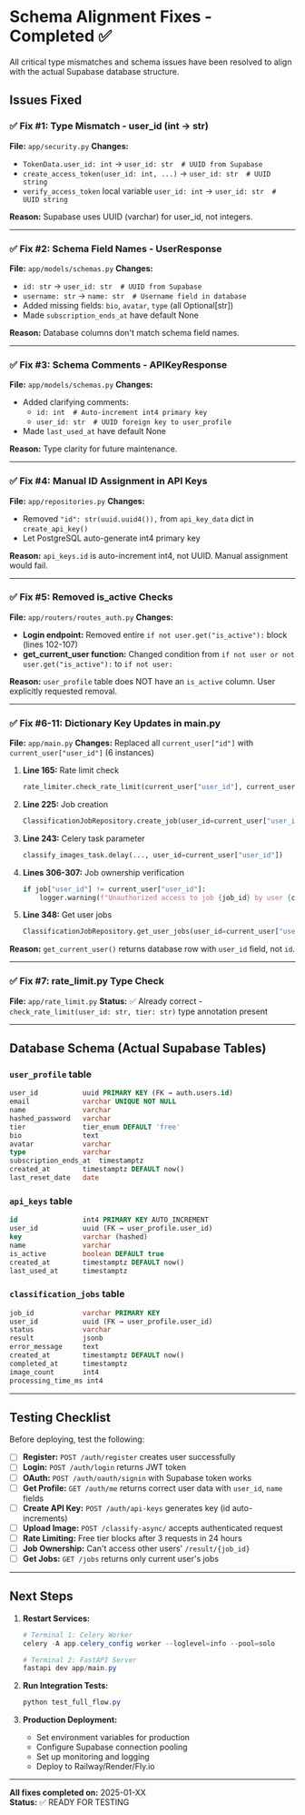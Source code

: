 # Schema Alignment Fixes - Completed ✅

All critical type mismatches and schema issues have been resolved to align with the actual Supabase database structure.

## Issues Fixed

### ✅ Fix #1: Type Mismatch - user_id (int → str)
**File:** `app/security.py`
**Changes:**
- `TokenData.user_id: int` → `user_id: str  # UUID from Supabase`
- `create_access_token(user_id: int, ...)` → `user_id: str  # UUID string`
- `verify_access_token` local variable `user_id: int` → `user_id: str  # UUID string`

**Reason:** Supabase uses UUID (varchar) for user_id, not integers.

---

### ✅ Fix #2: Schema Field Names - UserResponse
**File:** `app/models/schemas.py`
**Changes:**
- `id: str` → `user_id: str  # UUID from Supabase`
- `username: str` → `name: str  # Username field in database`
- Added missing fields: `bio`, `avatar`, `type` (all Optional[str])
- Made `subscription_ends_at` have default None

**Reason:** Database columns don't match schema field names.

---

### ✅ Fix #3: Schema Comments - APIKeyResponse
**File:** `app/models/schemas.py`
**Changes:**
- Added clarifying comments:
  - `id: int  # Auto-increment int4 primary key`
  - `user_id: str  # UUID foreign key to user_profile`
- Made `last_used_at` have default None

**Reason:** Type clarity for future maintenance.

---

### ✅ Fix #4: Manual ID Assignment in API Keys
**File:** `app/repositories.py`
**Changes:**
- Removed `"id": str(uuid.uuid4()),` from `api_key_data` dict in `create_api_key()`
- Let PostgreSQL auto-generate int4 primary key

**Reason:** `api_keys.id` is auto-increment int4, not UUID. Manual assignment would fail.

---

### ✅ Fix #5: Removed is_active Checks
**File:** `app/routers/routes_auth.py`
**Changes:**
- **Login endpoint:** Removed entire `if not user.get("is_active"):` block (lines 102-107)
- **get_current_user function:** Changed condition from `if not user or not user.get("is_active"):` to `if not user:`

**Reason:** `user_profile` table does NOT have an `is_active` column. User explicitly requested removal.

---

### ✅ Fix #6-11: Dictionary Key Updates in main.py
**File:** `app/main.py`
**Changes:** Replaced all `current_user["id"]` with `current_user["user_id"]` (6 instances)

1. **Line 165:** Rate limit check
   ```python
   rate_limiter.check_rate_limit(current_user["user_id"], current_user["tier"])
   ```

2. **Line 225:** Job creation
   ```python
   ClassificationJobRepository.create_job(user_id=current_user["user_id"], ...)
   ```

3. **Line 243:** Celery task parameter
   ```python
   classify_images_task.delay(..., user_id=current_user["user_id"])
   ```

4. **Lines 306-307:** Job ownership verification
   ```python
   if job["user_id"] != current_user["user_id"]:
       logger.warning(f"Unauthorized access to job {job_id} by user {current_user['user_id']}")
   ```

5. **Line 348:** Get user jobs
   ```python
   ClassificationJobRepository.get_user_jobs(user_id=current_user["user_id"], ...)
   ```

**Reason:** `get_current_user()` returns database row with `user_id` field, not `id`.

---

### ✅ Fix #7: rate_limit.py Type Check
**File:** `app/rate_limit.py`
**Status:** ✅ Already correct - `check_rate_limit(user_id: str, tier: str)` type annotation present

---

## Database Schema (Actual Supabase Tables)

### `user_profile` table
```sql
user_id           uuid PRIMARY KEY (FK → auth.users.id)
email             varchar UNIQUE NOT NULL
name              varchar
hashed_password   varchar
tier              tier_enum DEFAULT 'free'
bio               text
avatar            varchar
type              varchar
subscription_ends_at  timestamptz
created_at        timestamptz DEFAULT now()
last_reset_date   date
```

### `api_keys` table
```sql
id                int4 PRIMARY KEY AUTO_INCREMENT
user_id           uuid (FK → user_profile.user_id)
key               varchar (hashed)
name              varchar
is_active         boolean DEFAULT true
created_at        timestamptz DEFAULT now()
last_used_at      timestamptz
```

### `classification_jobs` table
```sql
job_id            varchar PRIMARY KEY
user_id           uuid (FK → user_profile.user_id)
status            varchar
result            jsonb
error_message     text
created_at        timestamptz DEFAULT now()
completed_at      timestamptz
image_count       int4
processing_time_ms int4
```

---

## Testing Checklist

Before deploying, test the following:

- [ ] **Register:** `POST /auth/register` creates user successfully
- [ ] **Login:** `POST /auth/login` returns JWT token
- [ ] **OAuth:** `POST /auth/oauth/signin` with Supabase token works
- [ ] **Get Profile:** `GET /auth/me` returns correct user data with `user_id`, `name` fields
- [ ] **Create API Key:** `POST /auth/api-keys` generates key (id auto-increments)
- [ ] **Upload Image:** `POST /classify-async/` accepts authenticated request
- [ ] **Rate Limiting:** Free tier blocks after 3 requests in 24 hours
- [ ] **Job Ownership:** Can't access other users' `/result/{job_id}`
- [ ] **Get Jobs:** `GET /jobs` returns only current user's jobs

---

## Next Steps

1. **Restart Services:**
   ```powershell
   # Terminal 1: Celery Worker
   celery -A app.celery_config worker --loglevel=info --pool=solo
   
   # Terminal 2: FastAPI Server
   fastapi dev app/main.py
   ```

2. **Run Integration Tests:**
   ```powershell
   python test_full_flow.py
   ```

3. **Production Deployment:**
   - Set environment variables for production
   - Configure Supabase connection pooling
   - Set up monitoring and logging
   - Deploy to Railway/Render/Fly.io

---

**All fixes completed on:** 2025-01-XX  
**Status:** ✅ READY FOR TESTING
